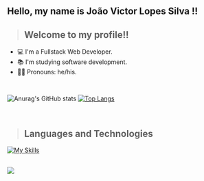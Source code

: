 ## Hello, my name is João Victor Lopes Silva !!

>## Welcome to my profile!!

- 💻 I'm a Fullstack Web Developer.
- 📚 I'm studying software development.
- 💇‍♂️ Pronouns: he/his.

<br>

![Anurag's GitHub stats](https://github-readme-stats.vercel.app/api?username=Joao-Victor1&show_icons=true&theme=dark)
[![Top Langs](https://github-readme-stats.vercel.app/api/top-langs/?username=Joao-victor1&show_icons=true&theme=dark&layout=compact)](https://github.com/anuraghazra/github-readme-stats)

<br>

>## Languages and Technologies

[![My Skills](https://skillicons.dev/icons?i=html,css,java,js,nodejs,vuejs,php,mysql,git,c,cpp,python,laravel,vscode,linux,postman)](https://skillicons.dev)

<br>

<picture>
    <source media="(prefers-color-scheme: dark)" srcset="https://raw.githubusercontent.com/ericksantos12/ericksantos12/output/github-snake-dark.svg">
    <img src="https://raw.githubusercontent.com/Joao-Victor1/Joao-Victor1/output/github-snake.svg">
</picture>

